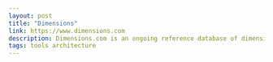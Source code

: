 ```yaml
---
layout: post
title: "Dimensions"
link: https://www.dimensions.com
description: Dimensions.com is an ongoing reference database of dimensioned drawings documenting the standard measurements and sizes of the everyday objects and spaces that make up our world.
tags: tools architecture
---
```

